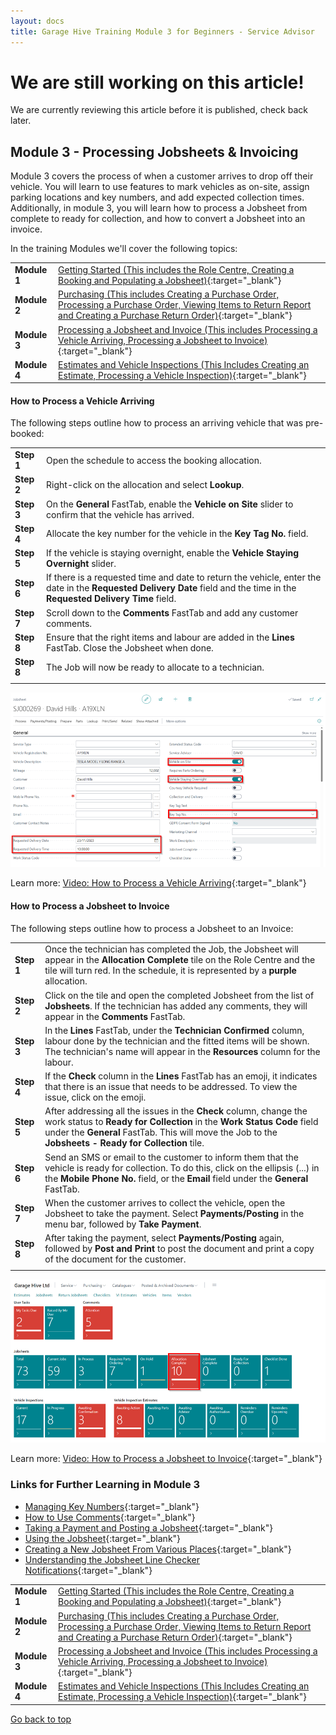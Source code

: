 ```yaml
---
layout: docs
title: Garage Hive Training Module 3 for Beginners - Service Advisor
--- 
```


<a name="top"></a>

# We are still working on this article!
We are currently reviewing this article before it is published, check back later.

## Module 3 - Processing Jobsheets & Invoicing

Module 3 covers the process of when a customer arrives to drop off their vehicle. You will learn to use features to mark vehicles as on-site, assign parking locations and key numbers, and add expected collection times. Additionally, in module 3, you will learn how to process a Jobsheet from complete to ready for collection, and how to convert a Jobsheet into an invoice.  

In the training Modules we'll cover the following topics:

   |              |                                                                                                                                                                                                               |
   | :----------- | :------------------------------------------------------------------------------------------------------------------------------------------------------------------------------------------------------------ |
   | **Module 1** | [Getting Started (This includes the Role Centre, Creating a Booking and Populating a Jobsheet)](garagehive-training-module-1.html){:target="_blank"}                                                          |
   | **Module 2** | [Purchasing (This includes Creating a Purchase Order, Processing a Purchase Order, Viewing Items to Return Report and Creating a Purchase Return Order)](garagehive-training-module-2.html){:target="_blank"} |
   | **Module 3** | [Processing a Jobsheet and Invoice (This includes Processing a Vehicle Arriving, Processing a Jobsheet to Invoice)](garagehive-training-module-3.html){:target="_blank"}                                      |
   | **Module 4** | [Estimates and Vehicle Inspections (This Includes Creating an Estimate, Processing a Vehicle Inspection)](garagehive-training-module-4.html){:target="_blank"}                                                |

#### How to Process a Vehicle Arriving
The following steps outline how to process an arriving vehicle that was pre-booked:

   |            |                                                                                                                                                                             |
   | :--------- | :-------------------------------------------------------------------------------------------------------------------------------------------------------------------------- |
   | **Step 1** | Open the schedule to access the booking allocation.                                                                                                                         |
   | **Step 2** | Right-click on the allocation and select **Lookup**.                                                                                                                        |
   | **Step 3** | On the **General** FastTab, enable the **Vehicle on Site** slider to confirm that the vehicle has arrived.                                                                  |
   | **Step 4** | Allocate the key number for the vehicle in the **Key Tag No.** field.                                                                                                       |
   | **Step 5** | If the vehicle is staying overnight, enable the **Vehicle Staying Overnight** slider.                                                                                       |
   | **Step 6** | If there is a requested time and date to return the vehicle, enter the date in the **Requested Delivery Date** field and the time in the **Requested Delivery Time** field. |
   | **Step 7** | Scroll down to the **Comments** FastTab and add any customer comments.                                                                                                      |
   | **Step 8** | Ensure that the right items and labour are added in the **Lines** FastTab. Close the Jobsheet when done.                                                                    |
   | **Step 8** | The Job will now be ready to allocate to a technician.                                                                                                                      |
   |            |                                                                                                                                                                             |

   ![](media/garagehive-training-process-arriving-vehicle.png)

Learn more: [Video: How to Process a Vehicle Arriving](https://www.youtube.com/watch?v=pBSymFc-9m8){:target="_blank"}

#### How to Process a Jobsheet to Invoice
The following steps outline how to process a Jobsheet to an Invoice:

|            |                                                                                                                                                                                                                                                       |
| :--------- | :---------------------------------------------------------------------------------------------------------------------------------------------------------------------------------------------------------------------------------------------------- |
| **Step 1** | Once the technician has completed the Job, the Jobsheet will appear in the **Allocation Complete** tile on the Role Centre and the tile will turn red. In the schedule, it is represented by a **purple** allocation.                                 |
| **Step 2** | Click on the tile and open the completed Jobsheet from the list of **Jobsheets**. If the technician has added any comments, they will appear in the **Comments** FastTab.                                                                             |
| **Step 3** | In the **Lines** FastTab, under the **Technician Confirmed** column, labour done by the technician and the fitted items will be shown. The technician's name will appear in the **Resources** column for the labour.                                  |
| **Step 4** | If the **Check** column in the **Lines** FastTab has an emoji, it indicates that there is an issue that needs to be addressed. To view the issue, click on the emoji.                                                                                 |
| **Step 5** | After addressing all the issues in the **Check** column, change the work status to **Ready for Collection** in the **Work Status Code** field under the **General** FastTab. This will move the Job to the **Jobsheets - Ready for Collection** tile. |
| **Step 6** | Send an SMS or email to the customer to inform them that the vehicle is ready for collection. To do this, click on the ellipsis (...) in the **Mobile Phone No.** field, or the **Email** field under the **General** FastTab.                        |
| **Step 7** | When the customer arrives to collect the vehicle, open the Jobsheet to take the payment. Select **Payments/Posting** in the menu bar, followed by **Take Payment**.                                                                                   |
| **Step 8** | After taking the payment, select **Payments/Posting** again, followed by **Post and Print** to post the document and print a copy of the document for the customer.                                                                                   |
|            |                                                                                                                                                                                                                                                       |

   ![](media/garagehive-training-process-jobsheet-to-invoice.png)

Learn more: [Video: How to Process a Jobsheet to Invoice](https://www.youtube.com/watch?v=SdgMs_uS9Y0){:target="_blank"}

### Links for Further Learning in Module 3

* [Managing Key Numbers](garagehive-managing-key-numbers-in-the-system.html){:target="_blank"}
* [How to Use Comments](garagehive-comments-extended.html){:target="_blank"}
* [Taking a Payment and Posting a Jobsheet](garagehive-jobsheet-taking-payment.html){:target="_blank"}
* [Using the Jobsheet](garagehive-create-a-jobsheet.html){:target="_blank"}
* [Creating a New Jobsheet From Various Places](garagehive-jobsheet-create-from-various-places.html){:target="_blank"}
* [Understanding the Jobsheet Line Checker Notifications](garagehive-line-checker.html){:target="_blank"}

|              |                                                                                                                                                                                                               |
| :----------- | :------------------------------------------------------------------------------------------------------------------------------------------------------------------------------------------------------------ |
| **Module 1** | [Getting Started (This includes the Role Centre, Creating a Booking and Populating a Jobsheet)](garagehive-training-module-1.html){:target="_blank"}                                                          |
| **Module 2** | [Purchasing (This includes Creating a Purchase Order, Processing a Purchase Order, Viewing Items to Return Report and Creating a Purchase Return Order)](garagehive-training-module-2.html){:target="_blank"} |
| **Module 3** | [Processing a Jobsheet and Invoice (This includes Processing a Vehicle Arriving, Processing a Jobsheet to Invoice)](garagehive-training-module-3.html){:target="_blank"}                                      |
| **Module 4** | [Estimates and Vehicle Inspections (This Includes Creating an Estimate, Processing a Vehicle Inspection)](garagehive-training-module-4.html){:target="_blank"}                                                |


[Go back to top](#top)
